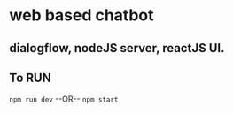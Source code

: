 # web based chatbot 
## dialogflow, nodeJS server, reactJS UI.

## To RUN
`npm run dev`
 --OR--
`npm start`

